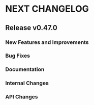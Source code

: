 # NEXT CHANGELOG

## Release v0.47.0

### New Features and Improvements

### Bug Fixes

### Documentation

### Internal Changes

### API Changes
